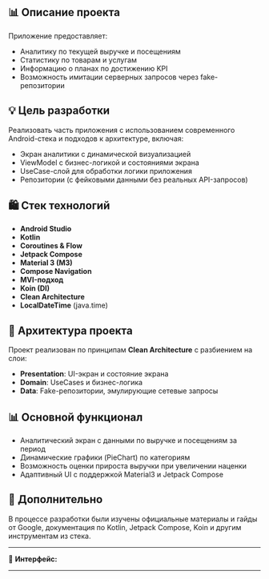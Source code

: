 ## 📊 Описание проекта
Приложение предоставляет:

* Аналитику по текущей выручке и посещениям
* Статистику по товарам и услугам
* Информацию о планах по достижению KPI
* Возможность имитации серверных запросов через fake-репозитории

## 💡 Цель разработки

Реализовать часть приложения с использованием современного Android-стека и подходов к архитектуре, включая:

* Экран аналитики с динамической визуализацией
* ViewModel с бизнес-логикой и состояниями экрана
* UseCase-слой для обработки логики приложения
* Репозитории (с фейковыми данными без реальных API-запросов)

## 🛍️ Стек технологий

* **Android Studio**
* **Kotlin**
* **Coroutines & Flow**
* **Jetpack Compose**
* **Material 3 (M3)**
* **Compose Navigation**
* **MVI-подход**
* **Koin (DI)**
* **Clean Architecture**
* **LocalDateTime** (java.time)

## 👥 Архитектура проекта

Проект реализован по принципам **Clean Architecture** с разбиением на слои:

* **Presentation**: UI-экран и состояние экрана
* **Domain**: UseCases и бизнес-логика
* **Data**: Fake-репозитории, эмулирующие сетевые запросы

## 📊 Основной функционал

* Аналитический экран с данными по выручке и посещениям за период
* Динамические графики (PieChart) по категориям
* Возможность оценки прироста выручки при увеличении наценки
* Адаптивный UI с поддержкой Material3 и Jetpack Compose

## 🔗 Дополнительно

В процессе разработки были изучены официальные материалы и гайды от Google, документация по Kotlin, Jetpack Compose, Koin и другим инструментам из стека.

---

📑 **Интерфейс:**



---

